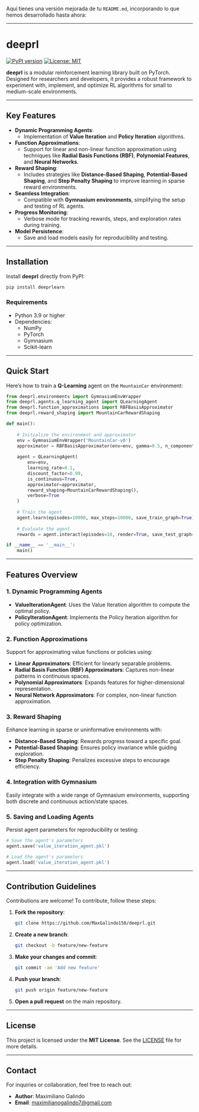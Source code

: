 Aquí tienes una versión mejorada de tu `README.md`, incorporando lo que hemos desarrollado hasta ahora:

---

# deeprl

[![PyPI version](https://badge.fury.io/py/deeprl.svg)](https://badge.fury.io/py/deeprl)
[![License: MIT](https://img.shields.io/badge/License-MIT-blue.svg)](https://opensource.org/licenses/MIT)

**deeprl** is a modular reinforcement learning library built on PyTorch. Designed for researchers and developers, it provides a robust framework to experiment with, implement, and optimize RL algorithms for small to medium-scale environments.

---

## Key Features

- **Dynamic Programming Agents**:
  - Implementation of **Value Iteration** and **Policy Iteration** algorithms.
- **Function Approximations**:
  - Support for linear and non-linear function approximation using techniques like **Radial Basis Functions (RBF)**, **Polynomial Features**, and **Neural Networks**.
- **Reward Shaping**:
  - Includes strategies like **Distance-Based Shaping**, **Potential-Based Shaping**, and **Step Penalty Shaping** to improve learning in sparse reward environments.
- **Seamless Integration**:
  - Compatible with **Gymnasium environments**, simplifying the setup and testing of RL agents.
- **Progress Monitoring**:
  - Verbose mode for tracking rewards, steps, and exploration rates during training.
- **Model Persistence**:
  - Save and load models easily for reproducibility and testing.

---

## Installation

Install **deeprl** directly from PyPI:

```bash
pip install deeprlearn
```

### Requirements

- Python 3.9 or higher
- Dependencies:
  - NumPy
  - PyTorch
  - Gymnasium
  - Scikit-learn

---

## Quick Start

Here’s how to train a **Q-Learning** agent on the `MountainCar` environment:

```python
from deeprl.environments import GymnasiumEnvWrapper
from deeprl.agents.q_learning_agent import QLearningAgent
from deeprl.function_approximations import RBFBasisApproximator
from deeprl.reward_shaping import MountainCarRewardShaping

def main():
    
    # Initialize the environment and approximator
    env = GymnasiumEnvWrapper('MountainCar-v0')
    approximator = RBFBasisApproximator(env=env, gamma=0.5, n_components=500)
        
    agent = QLearningAgent(
        env=env,
        learning_rate=0.1,
        discount_factor=0.99,
        is_continuous=True,
        approximator=approximator,
        reward_shaping=MountainCarRewardShaping(),
        verbose=True
    )
    
    # Train the agent
    agent.learn(episodes=10000, max_steps=10000, save_train_graph=True)
    
    # Evaluate the agent
    rewards = agent.interact(episodes=10, render=True, save_test_graph=True)

if __name__ == '__main__':
    main()
```

---

## Features Overview

### 1. Dynamic Programming Agents
- **ValueIterationAgent**: Uses the Value Iteration algorithm to compute the optimal policy.
- **PolicyIterationAgent**: Implements the Policy Iteration algorithm for policy optimization.

### 2. Function Approximations
Support for approximating value functions or policies using:
- **Linear Approximators**: Efficient for linearly separable problems.
- **Radial Basis Function (RBF) Approximators**: Captures non-linear patterns in continuous spaces.
- **Polynomial Approximators**: Expands features for higher-dimensional representation.
- **Neural Network Approximators**: For complex, non-linear function approximation.

### 3. Reward Shaping
Enhance learning in sparse or uninformative environments with:
- **Distance-Based Shaping**: Rewards progress toward a specific goal.
- **Potential-Based Shaping**: Ensures policy invariance while guiding exploration.
- **Step Penalty Shaping**: Penalizes excessive steps to encourage efficiency.

### 4. Integration with Gymnasium
Easily integrate with a wide range of Gymnasium environments, supporting both discrete and continuous action/state spaces.

### 5. Saving and Loading Agents
Persist agent parameters for reproducibility or testing:

```python
# Save the agent's parameters
agent.save('value_iteration_agent.pkl')

# Load the agent's parameters
agent.load('value_iteration_agent.pkl')
```

---

## Contribution Guidelines

Contributions are welcome! To contribute, follow these steps:

1. **Fork the repository**:
   ```bash
   git clone https://github.com/MaxGalindo150/deeprl.git
   ```
2. **Create a new branch**:
   ```bash
   git checkout -b feature/new-feature
   ```
3. **Make your changes and commit**:
   ```bash
   git commit -am 'Add new feature'
   ```
4. **Push your branch**:
   ```bash
   git push origin feature/new-feature
   ```
5. **Open a pull request** on the main repository.

---

## License

This project is licensed under the **MIT License**. See the [LICENSE](https://github.com/MaxGalindo150/deeprl/blob/main/LICENSE) file for more details.

---

## Contact

For inquiries or collaboration, feel free to reach out:

- **Author**: Maximiliano Galindo  
- **Email**: [maximilianogalindo7@gmail.com](mailto:maximilianogalindo7@gmail.com)


